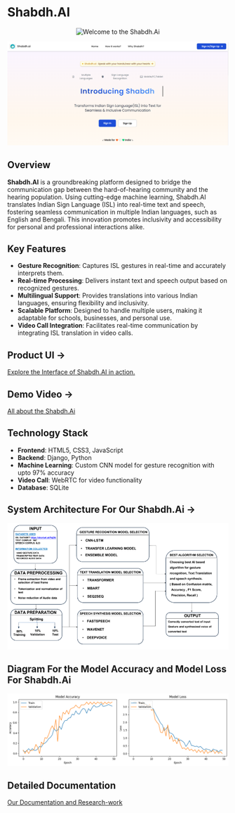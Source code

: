 # Shabdh.AI
<p align="center">
  <img src="https://readme-typing-svg.herokuapp.com?color=FF5349&size=40&width=900&height=80&lines=Welcome-to-the-Shabdh.Ai" alt="Welcome to the Shabdh.Ai"/>
</p>

![Shabdh.AI Logo](./Front-Page_Shabdh.png)

## Overview

**Shabdh.AI** is a groundbreaking platform designed to bridge the communication gap between the hard-of-hearing community and the hearing population. Using cutting-edge machine learning, Shabdh.AI translates Indian Sign Language (ISL) into real-time text and speech, fostering seamless communication in multiple Indian languages, such as English and Bengali. This innovation promotes inclusivity and accessibility for personal and professional interactions alike.

## Key Features

- **Gesture Recognition**: Captures ISL gestures in real-time and accurately interprets them.
- **Real-time Processing**: Delivers instant text and speech output based on recognized gestures.
- **Multilingual Support**: Provides translations into various Indian languages, ensuring flexibility and inclusivity.
- **Scalable Platform**: Designed to handle multiple users, making it adaptable for schools, businesses, and personal use.
- **Video Call Integration**: Facilitates real-time communication by integrating ISL translation in video calls.

## Product UI →

[Explore the Interface of  Shabdh.AI in action.](https://www.figma.com/proto/I9NrfRdIvWJap3ormr1v5N/Shabdh.ai?node-id=1-2&node-type=FRAME&t=Qy9Mya51ASK0GVYx-1&scaling=scale-down&content-scaling=fixed&page-id=0%3A1&starting-point-node-id=1%3A2)

## Demo Video →

[All about the Shabdh.Ai](https://youtu.be/3lr__5hgrkk?si=jX9JEbZikOXRm39y)

## Technology Stack

- **Frontend**: HTML5, CSS3, JavaScript
- **Backend**: Django, Python
- **Machine Learning**: Custom CNN model for gesture recognition with  upto 97% accuracy
- **Video Call**: WebRTC for video functionality
- **Database**: SQLite 
## System Architecture For Our Shabdh.Ai →
![Shabdh.AI Logo](./System-Architecture.png)

## Diagram For the  Model Accuracy and Model Loss For Shabdh.Ai
![Shabdh.AI Logo](./Comparison.png)

## Detailed Documentation
[Our Documentation and Research-work](https://drive.google.com/file/d/1lXu7cFUXcC9C43HRTHJFl3oHjLbJvxbB/view?usp=drive_link)
